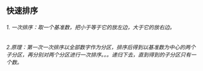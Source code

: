## 快速排序
###### 1. 一次排序：取一个基准数，把小于等于它的放左边，大于它的放右边。
###### 2.原理：第一次一次排序以全部数字作为分区，排序后得到以基准数为中心的两个子分区，再分别对两个分区进行一次排序。。。递归下去，直到得到的子分区只有一个数。